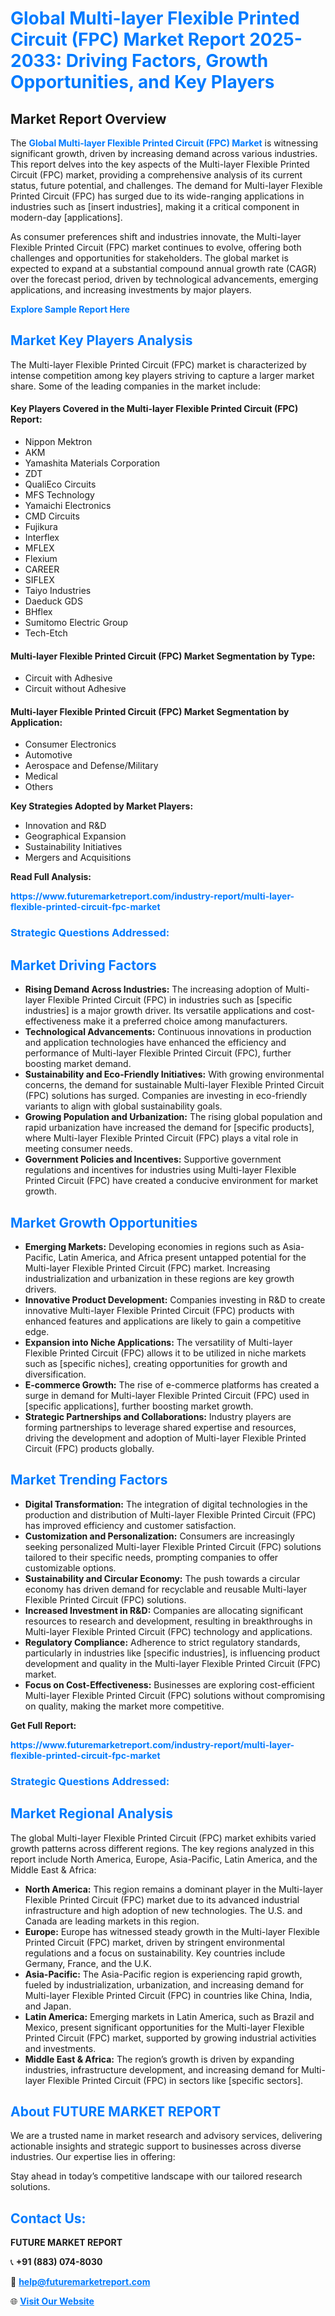 <h1 style="color: #007BFF;">Global Multi-layer Flexible Printed Circuit (FPC) Market Report 2025-2033: Driving Factors, Growth Opportunities, and Key Players</h1>

<section id="overview">
<h2>Market Report Overview</h2>
<p>The <a href="https://www.futuremarketreport.com/industry-report/multi-layer-flexible-printed-circuit-fpc-market" style="color: #007BFF; text-decoration: none;"><strong>Global Multi-layer Flexible Printed Circuit (FPC) Market</strong></a> is witnessing significant growth, driven by increasing demand across various industries. This report delves into the key aspects of the Multi-layer Flexible Printed Circuit (FPC) market, providing a comprehensive analysis of its current status, future potential, and challenges. The demand for Multi-layer Flexible Printed Circuit (FPC) has surged due to its wide-ranging applications in industries such as [insert industries], making it a critical component in modern-day [applications].</p>
<p>As consumer preferences shift and industries innovate, the Multi-layer Flexible Printed Circuit (FPC) market continues to evolve, offering both challenges and opportunities for stakeholders. The global market is expected to expand at a substantial compound annual growth rate (CAGR) over the forecast period, driven by technological advancements, emerging applications, and increasing investments by major players.</p>
</section>

<section id="overview">
<p><a href="https://www.futuremarketreport.com/request-sample/reportId=52064" style="color: #007BFF; text-decoration: none;"><strong>Explore Sample Report Here</strong></a></p>
</section>

<section id="key-players">
<h2 style="color: #007BFF;">Market Key Players Analysis</h2>
<p>The Multi-layer Flexible Printed Circuit (FPC) market is characterized by intense competition among key players striving to capture a larger market share. Some of the leading companies in the market include:</p>
<h4>Key Players Covered in the Multi-layer Flexible Printed Circuit (FPC) Report:</h4>
<ul><li>Nippon Mektron</li><li>AKM</li><li>Yamashita Materials Corporation</li><li>ZDT</li><li>QualiEco Circuits</li><li>MFS Technology</li><li>Yamaichi Electronics</li><li>CMD Circuits</li><li>Fujikura</li><li>Interflex</li><li>MFLEX</li><li>Flexium</li><li>CAREER</li><li>SIFLEX</li><li>Taiyo Industries</li><li>Daeduck GDS</li><li>BHflex</li><li>Sumitomo Electric Group</li><li>Tech-Etch</li></ul>
<h4>Multi-layer Flexible Printed Circuit (FPC) Market Segmentation by Type:</h4>
<ul><li>Circuit with Adhesive</li><li>Circuit without Adhesive</li></ul>

<h4>Multi-layer Flexible Printed Circuit (FPC) Market Segmentation by Application:</h4>
<ul><li>Consumer Electronics</li><li>Automotive</li><li>Aerospace and Defense/Military</li><li>Medical</li><li>Others</li></ul>
<p><strong>Key Strategies Adopted by Market Players:</strong></p>
<ul>
<li>Innovation and R&D</li>
<li>Geographical Expansion</li>
<li>Sustainability Initiatives</li>
<li>Mergers and Acquisitions</li>
</ul>
</section>

<section>
<p><strong>Read Full Analysis: </strong></p><a href="https://www.futuremarketreport.com/industry-report/multi-layer-flexible-printed-circuit-fpc-market" style="color: #007BFF; text-decoration: none;"><strong>https://www.futuremarketreport.com/industry-report/multi-layer-flexible-printed-circuit-fpc-market</strong></a>
<h3 style="color: #007BFF;">Strategic Questions Addressed:</h3>
</section>

<section id="driving-factors">
<h2 style="color: #007BFF;">Market Driving Factors</h2>
<ul>
<li><strong>Rising Demand Across Industries:</strong> The increasing adoption of Multi-layer Flexible Printed Circuit (FPC) in industries such as [specific industries] is a major growth driver. Its versatile applications and cost-effectiveness make it a preferred choice among manufacturers.</li>
<li><strong>Technological Advancements:</strong> Continuous innovations in production and application technologies have enhanced the efficiency and performance of Multi-layer Flexible Printed Circuit (FPC), further boosting market demand.</li>
<li><strong>Sustainability and Eco-Friendly Initiatives:</strong> With growing environmental concerns, the demand for sustainable Multi-layer Flexible Printed Circuit (FPC) solutions has surged. Companies are investing in eco-friendly variants to align with global sustainability goals.</li>
<li><strong>Growing Population and Urbanization:</strong> The rising global population and rapid urbanization have increased the demand for [specific products], where Multi-layer Flexible Printed Circuit (FPC) plays a vital role in meeting consumer needs.</li>
<li><strong>Government Policies and Incentives:</strong> Supportive government regulations and incentives for industries using Multi-layer Flexible Printed Circuit (FPC) have created a conducive environment for market growth.</li>
</ul>
</section>

<section id="growth-opportunities">
<h2 style="color: #007BFF;">Market Growth Opportunities</h2>
<ul>
<li><strong>Emerging Markets:</strong> Developing economies in regions such as Asia-Pacific, Latin America, and Africa present untapped potential for the Multi-layer Flexible Printed Circuit (FPC) market. Increasing industrialization and urbanization in these regions are key growth drivers.</li>
<li><strong>Innovative Product Development:</strong> Companies investing in R&D to create innovative Multi-layer Flexible Printed Circuit (FPC) products with enhanced features and applications are likely to gain a competitive edge.</li>
<li><strong>Expansion into Niche Applications:</strong> The versatility of Multi-layer Flexible Printed Circuit (FPC) allows it to be utilized in niche markets such as [specific niches], creating opportunities for growth and diversification.</li>
<li><strong>E-commerce Growth:</strong> The rise of e-commerce platforms has created a surge in demand for Multi-layer Flexible Printed Circuit (FPC) used in [specific applications], further boosting market growth.</li>
<li><strong>Strategic Partnerships and Collaborations:</strong> Industry players are forming partnerships to leverage shared expertise and resources, driving the development and adoption of Multi-layer Flexible Printed Circuit (FPC) products globally.</li>
</ul>
</section>

<section id="trending-factors">
<h2 style="color: #007BFF;">Market Trending Factors</h2>
<ul>
<li><strong>Digital Transformation:</strong> The integration of digital technologies in the production and distribution of Multi-layer Flexible Printed Circuit (FPC) has improved efficiency and customer satisfaction.</li>
<li><strong>Customization and Personalization:</strong> Consumers are increasingly seeking personalized Multi-layer Flexible Printed Circuit (FPC) solutions tailored to their specific needs, prompting companies to offer customizable options.</li>
<li><strong>Sustainability and Circular Economy:</strong> The push towards a circular economy has driven demand for recyclable and reusable Multi-layer Flexible Printed Circuit (FPC) solutions.</li>
<li><strong>Increased Investment in R&D:</strong> Companies are allocating significant resources to research and development, resulting in breakthroughs in Multi-layer Flexible Printed Circuit (FPC) technology and applications.</li>
<li><strong>Regulatory Compliance:</strong> Adherence to strict regulatory standards, particularly in industries like [specific industries], is influencing product development and quality in the Multi-layer Flexible Printed Circuit (FPC) market.</li>
<li><strong>Focus on Cost-Effectiveness:</strong> Businesses are exploring cost-efficient Multi-layer Flexible Printed Circuit (FPC) solutions without compromising on quality, making the market more competitive.</li>
</ul>
</section>

<section>
<p><strong>Get Full Report: </strong></p><a href="https://www.futuremarketreport.com/industry-report/multi-layer-flexible-printed-circuit-fpc-market" style="color: #007BFF; text-decoration: none;"><strong>https://www.futuremarketreport.com/industry-report/multi-layer-flexible-printed-circuit-fpc-market</strong></a>
<h3 style="color: #007BFF;">Strategic Questions Addressed:</h3>
</section>


<section id="regional-analysis">
<h2 style="color: #007BFF;">Market Regional Analysis</h2>
<p>The global Multi-layer Flexible Printed Circuit (FPC) market exhibits varied growth patterns across different regions. The key regions analyzed in this report include North America, Europe, Asia-Pacific, Latin America, and the Middle East & Africa:</p>
<ul>
<li><strong>North America:</strong> This region remains a dominant player in the Multi-layer Flexible Printed Circuit (FPC) market due to its advanced industrial infrastructure and high adoption of new technologies. The U.S. and Canada are leading markets in this region.</li>
<li><strong>Europe:</strong> Europe has witnessed steady growth in the Multi-layer Flexible Printed Circuit (FPC) market, driven by stringent environmental regulations and a focus on sustainability. Key countries include Germany, France, and the U.K.</li>
<li><strong>Asia-Pacific:</strong> The Asia-Pacific region is experiencing rapid growth, fueled by industrialization, urbanization, and increasing demand for Multi-layer Flexible Printed Circuit (FPC) in countries like China, India, and Japan.</li>
<li><strong>Latin America:</strong> Emerging markets in Latin America, such as Brazil and Mexico, present significant opportunities for the Multi-layer Flexible Printed Circuit (FPC) market, supported by growing industrial activities and investments.</li>
<li><strong>Middle East & Africa:</strong> The region’s growth is driven by expanding industries, infrastructure development, and increasing demand for Multi-layer Flexible Printed Circuit (FPC) in sectors like [specific sectors].</li>
</ul>
</section>

<footer>
<h2 style="color: #007BFF;">About FUTURE MARKET REPORT</h2>
<p>We are a trusted name in market research and advisory services, delivering actionable insights and strategic support to businesses across diverse industries. Our expertise lies in offering:</p>

<p>Stay ahead in today’s competitive landscape with our tailored research solutions.</p>

<h2 style="color: #007BFF;">Contact Us:</h2>
<p><strong>FUTURE MARKET REPORT</strong></p>
<p>📞 <strong>+91 (883) 074-8030</strong></p>
<p>📧 <strong><a href="mailto:help@futuremarketreport.com" style="color: #007BFF;">help@futuremarketreport.com</a></strong></p>
<p>🌐 <strong><a href="https://www.futuremarketreport.com/" style="color: #007BFF;">Visit Our Website</a></strong></p>
</footer>